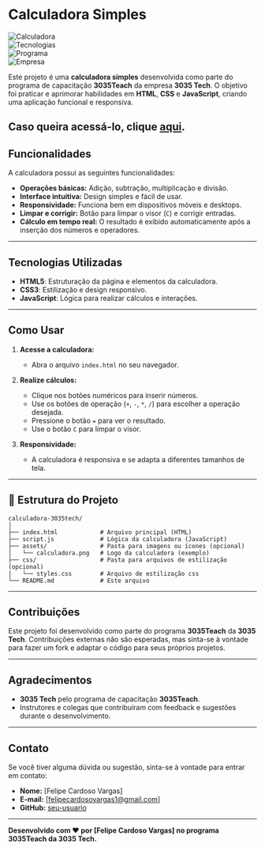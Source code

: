 # Calculadora Simples

![Calculadora](https://img.shields.io/badge/Status-Concluído-green)  
![Tecnologias](https://img.shields.io/badge/Tecnologias-HTML%2C%20CSS%2C%20JavaScript-blue)  
![Programa](https://img.shields.io/badge/Programa-3035Teach-ff69b4)  
![Empresa](https://img.shields.io/badge/Empresa-3035%20Tech-orange)

Este projeto é uma **calculadora simples** desenvolvida como parte do programa de capacitação **3035Teach** da empresa **3035 Tech**. O objetivo foi praticar e aprimorar habilidades em **HTML**, **CSS** e **JavaScript**, criando uma aplicação funcional e responsiva.

Caso queira acessá-lo, clique [aqui](https://felipecardosovargas.github.io/Tarefa_5/).
---

## Funcionalidades

A calculadora possui as seguintes funcionalidades:

- **Operações básicas:** Adição, subtração, multiplicação e divisão.
- **Interface intuitiva:** Design simples e fácil de usar.
- **Responsividade:** Funciona bem em dispositivos móveis e desktops.
- **Limpar e corrigir:** Botão para limpar o visor (`C`) e corrigir entradas.
- **Cálculo em tempo real:** O resultado é exibido automaticamente após a inserção dos números e operadores.

---

## Tecnologias Utilizadas

- **HTML5**: Estruturação da página e elementos da calculadora.
- **CSS3**: Estilização e design responsivo.
- **JavaScript**: Lógica para realizar cálculos e interações.

---

## Como Usar

1. **Acesse a calculadora:**
   - Abra o arquivo `index.html` no seu navegador.

2. **Realize cálculos:**
   - Clique nos botões numéricos para inserir números.
   - Use os botões de operação (`+`, `-`, `*`, `/`) para escolher a operação desejada.
   - Pressione o botão `=` para ver o resultado.
   - Use o botão `C` para limpar o visor.

3. **Responsividade:**
   - A calculadora é responsiva e se adapta a diferentes tamanhos de tela.

---

## 📁 Estrutura do Projeto

```
calculadora-3035tech/
│
├── index.html            # Arquivo principal (HTML)
├── script.js             # Lógica da calculadora (JavaScript)
├── assets/               # Pasta para imagens ou ícones (opcional)
│   └── calculadora.png   # Logo da calculadora (exemplo)
├── css/                  # Pasta para arquivos de estilização (opcional)
│   └── styles.css        # Arquivo de estilização css
└── README.md             # Este arquivo
```
---


## Contribuições

Este projeto foi desenvolvido como parte do programa **3035Teach** da **3035 Tech**. Contribuições externas não são esperadas, mas sinta-se à vontade para fazer um fork e adaptar o código para seus próprios projetos.


---

## Agradecimentos

- **3035 Tech** pelo programa de capacitação **3035Teach**.
- Instrutores e colegas que contribuíram com feedback e sugestões durante o desenvolvimento.

---

## Contato

Se você tiver alguma dúvida ou sugestão, sinta-se à vontade para entrar em contato:

- **Nome:** [Felipe Cardoso Vargas]  
- **E-mail:** [felipecardosovargas1@gmail.com]  
- **GitHub:** [seu-usuario](https://github.com/Felipecardosovargas/)  

---

**Desenvolvido com ❤️ por [Felipe Cardoso Vargas] no programa 3035Teach da 3035 Tech.**
